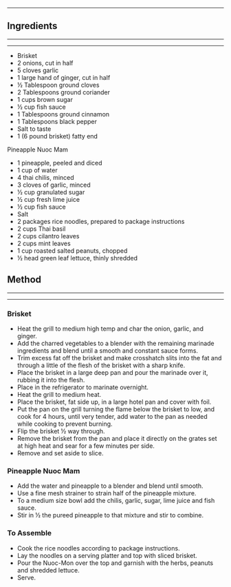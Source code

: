 
---


## Ingredients
---
---
- Brisket
- 2 onions, cut in half  
- 5 cloves garlic
- 1 large hand of ginger, cut in half
- ½ Tablespoon ground cloves
- 2 Tablespoons ground coriander
- 1 cups brown sugar
- ½ cup fish sauce
- 1 Tablespoons ground cinnamon
- 1 Tablespoons black pepper
- Salt to taste
- 1 (6 pound brisket) fatty end


Pineapple Nuoc Mam  
- 1 pineapple, peeled and diced
- 1 cup of water
- 4 thai chilis, minced
- 3 cloves of garlic, minced
- ½ cup granulated sugar
- ½ cup fresh lime juice
- ½ cup fish sauce
- Salt
- 2 packages rice noodles, prepared to package instructions
- 2 cups Thai basil
- 2 cups cilantro leaves
- 2 cups mint leaves
- 1 cup roasted salted peanuts, chopped
- ½ head green leaf lettuce, thinly shredded  

## Method
---
---
### Brisket  

- Heat the grill to medium high temp and char the onion, garlic, and ginger.
- Add the charred vegetables to a blender with the remaining marinade ingredients and blend until a smooth and constant sauce forms.
- Trim excess fat off the brisket and make crosshatch slits into the fat and through a little of the flesh of the brisket with a sharp knife.
- Place the brisket in a large deep pan and pour the marinade over it, rubbing it into the flesh.
- Place in the refrigerator to marinate overnight.
- Heat the grill to medium heat.
- Place the brisket, fat side up, in a large hotel pan and cover with foil.
- Put the pan on the grill turning the flame below the brisket to low, and cook for 4 hours, until very tender, add water to the pan as needed while cooking to prevent burning.
- Flip the brisket ½ way through.
- Remove the brisket from the pan and place it directly on the grates set at high heat and sear for a few minutes per side.
- Remove and set aside to slice.  
  
### Pineapple Nuoc Mam  
- Add the water and pineapple to a blender and blend until smooth.
- Use a fine mesh strainer to strain half of the pineapple mixture.
- To a medium size bowl add the chilis, garlic, sugar, lime juice and fish sauce. 
- Stir in ½ the pureed pineapple to that mixture and stir to combine.  
  
### To Assemble  
- Cook the rice noodles according to package instructions.
- Lay the noodles on a serving platter and top with sliced brisket. 
- Pour the Nuoc-Mon over the top and garnish with the herbs, peanuts and shredded lettuce.
- Serve.

